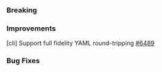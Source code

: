 ### Breaking


### Improvements

  [cli] Support full fidelity YAML round-tripping
  [#6489](https://github.com/pulumi/pulumi/pull/6489)


### Bug Fixes

